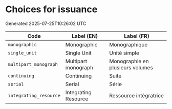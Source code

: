 # Choices for issuance

Generated 2025-07-25T10:26:02 UTC

| Code | Label (EN) | Label (FR) |
|------|------------|------------|
| `monographic` | Monographic | Monographique |
| `single_unit` | Single Unit | Unité simple |
| `multipart_monograph` | Multipart monograph | Monographie en plusieurs volumes |
| `continuing` | Continuing | Suite |
| `serial` | Serial | Série |
| `integrating_resource` | Integrating Resource | Ressource intégratrice |
